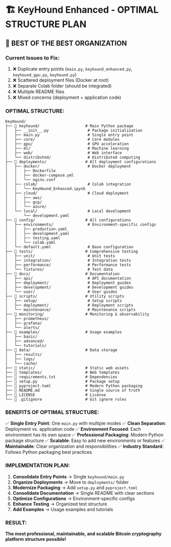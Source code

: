 # 🏗️ KeyHound Enhanced - OPTIMAL STRUCTURE PLAN

## 🎯 **BEST OF THE BEST ORGANIZATION**

### **Current Issues to Fix**:
1. ❌ Duplicate entry points (`main.py`, `keyhound_enhanced.py`, `keyhound_gpu.py`, `keyhound.py`)
2. ❌ Scattered deployment files (Docker at root)
3. ❌ Separate Colab folder (should be integrated)
4. ❌ Multiple README files
5. ❌ Mixed concerns (deployment + application code)

### **OPTIMAL STRUCTURE**:

```
KeyHound/
├── 📁 keyhound/                    # Main Python package
│   ├── __init__.py                 # Package initialization
│   ├── main.py                     # Single entry point
│   ├── core/                       # Core modules
│   ├── gpu/                        # GPU acceleration
│   ├── ml/                         # Machine learning
│   ├── web/                        # Web interface
│   └── distributed/                # Distributed computing
├── 📁 deployments/                 # All deployment configurations
│   ├── docker/                     # Docker deployment
│   │   ├── Dockerfile
│   │   ├── docker-compose.yml
│   │   └── nginx.conf
│   ├── colab/                      # Colab integration
│   │   └── KeyHound_Enhanced.ipynb
│   ├── cloud/                      # Cloud deployment
│   │   ├── aws/
│   │   ├── gcp/
│   │   └── azure/
│   └── local/                      # Local development
│       └── development.yaml
├── 📁 config/                      # All configurations
│   ├── environments/               # Environment-specific configs
│   │   ├── production.yaml
│   │   ├── development.yaml
│   │   ├── testing.yaml
│   │   └── colab.yaml
│   └── default.yaml                # Base configuration
├── 📁 tests/                       # Comprehensive testing
│   ├── unit/                       # Unit tests
│   ├── integration/                # Integration tests
│   ├── performance/                # Performance tests
│   └── fixtures/                   # Test data
├── 📁 docs/                        # Documentation
│   ├── api/                        # API documentation
│   ├── deployment/                 # Deployment guides
│   ├── development/                # Development guides
│   └── user/                       # User guides
├── 📁 scripts/                     # Utility scripts
│   ├── setup/                      # Setup scripts
│   ├── deployment/                 # Deployment scripts
│   └── maintenance/                # Maintenance scripts
├── 📁 monitoring/                  # Monitoring & observability
│   ├── prometheus/
│   ├── grafana/
│   └── alerts/
├── 📁 examples/                    # Usage examples
│   ├── basic/
│   ├── advanced/
│   └── tutorials/
├── 📁 data/                        # Data storage
│   ├── results/
│   ├── logs/
│   └── cache/
├── 📁 static/                      # Static web assets
├── 📁 templates/                   # Web templates
├── 📄 requirements.txt             # Dependencies
├── 📄 setup.py                     # Package setup
├── 📄 pyproject.toml               # Modern Python packaging
├── 📄 README.md                    # Single source of truth
├── 📄 LICENSE                      # License
└── 📄 .gitignore                   # Git ignore rules
```

### **BENEFITS OF OPTIMAL STRUCTURE**:

✅ **Single Entry Point**: One `main.py` with multiple modes
✅ **Clean Separation**: Deployment vs. application code
✅ **Environment Focused**: Each environment has its own space
✅ **Professional Packaging**: Modern Python package structure
✅ **Scalable**: Easy to add new environments or features
✅ **Maintainable**: Clear organization and responsibilities
✅ **Industry Standard**: Follows Python packaging best practices

### **IMPLEMENTATION PLAN**:

1. **Consolidate Entry Points** → Single `keyhound/main.py`
2. **Organize Deployments** → Move to `deployments/` folder
3. **Modernize Packaging** → Add `setup.py` and `pyproject.toml`
4. **Consolidate Documentation** → Single README with clear sections
5. **Optimize Configurations** → Environment-specific configs
6. **Enhance Testing** → Organized test structure
7. **Add Examples** → Usage examples and tutorials

### **RESULT**: 
**The most professional, maintainable, and scalable Bitcoin cryptography platform structure possible!**
